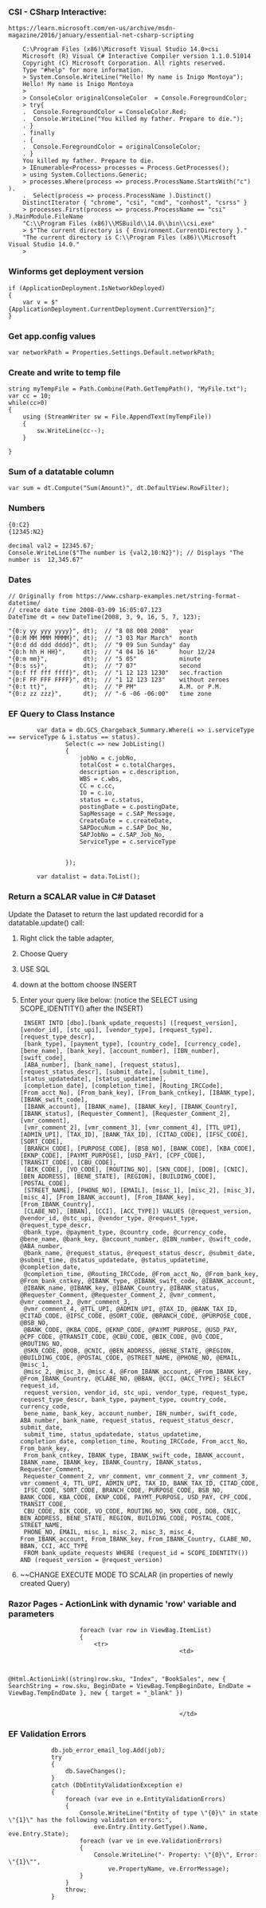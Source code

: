 ### CSI - CSharp Interactive:
    https://learn.microsoft.com/en-us/archive/msdn-magazine/2016/january/essential-net-csharp-scripting

        C:\Program Files (x86)\Microsoft Visual Studio 14.0>csi
        Microsoft (R) Visual C# Interactive Compiler version 1.1.0.51014
        Copyright (C) Microsoft Corporation. All rights reserved.
        Type "#help" for more information.
        > System.Console.WriteLine("Hello! My name is Inigo Montoya");
        Hello! My name is Inigo Montoya
        > 
        > ConsoleColor originalConsoleColor  = Console.ForegroundColor;
        > try{
        .  Console.ForegroundColor = ConsoleColor.Red;
        .  Console.WriteLine("You killed my father. Prepare to die.");
        . }
        . finally
        . {
        .  Console.ForegroundColor = originalConsoleColor;
        . }
        You killed my father. Prepare to die.
        > IEnumerable<Process> processes = Process.GetProcesses();
        > using System.Collections.Generic;
        > processes.Where(process => process.ProcessName.StartsWith("c") ).
        .  Select(process => process.ProcessName ).Distinct()
        DistinctIterator { "chrome", "csi", "cmd", "conhost", "csrss" }
        > processes.First(process => process.ProcessName == "csi" ).MainModule.FileName
        "C:\\Program Files (x86)\\MSBuild\\14.0\\bin\\csi.exe"
        > $"The current directory is { Environment.CurrentDirectory }."
        "The current directory is C:\\Program Files (x86)\\Microsoft Visual Studio 14.0."
        >

### Winforms get deployment version
    if (ApplicationDeployment.IsNetworkDeployed) 
    {
        var v = $"{ApplicationDeployment.CurrentDeployment.CurrentVersion}";
    }

### Get app.config values
    var networkPath = Properties.Settings.Default.networkPath;

### Create and write to temp file
    string myTempFile = Path.Combine(Path.GetTempPath(), "MyFile.txt");
    var cc = 10;
    while(cc>0)
    {
        using (StreamWriter sw = File.AppendText(myTempFile))
        {
            sw.WriteLine(cc--);
        }

    }
    
### Sum of a datatable column
    var sum = dt.Compute("Sum(Amount)", dt.DefaultView.RowFilter);
 
### Numbers
    {0:C2}
    {12345:N2}
    
    decimal val2 = 12345.67;
    Console.WriteLine($"The number is {val2,10:N2}"); // Displays "The number is  12,345.67"

    

### Dates
    // Originally from https://www.csharp-examples.net/string-format-datetime/
    // create date time 2008-03-09 16:05:07.123
    DateTime dt = new DateTime(2008, 3, 9, 16, 5, 7, 123);

    "{0:y yy yyy yyyy}", dt);  // "8 08 008 2008"   year
    "{0:M MM MMM MMMM}", dt);  // "3 03 Mar March"  month
    "{0:d dd ddd dddd}", dt);  // "9 09 Sun Sunday" day
    "{0:h hh H HH}",     dt);  // "4 04 16 16"      hour 12/24
    "{0:m mm}",          dt);  // "5 05"            minute
    "{0:s ss}",          dt);  // "7 07"            second
    "{0:f ff fff ffff}", dt);  // "1 12 123 1230"   sec.fraction
    "{0:F FF FFF FFFF}", dt);  // "1 12 123 123"    without zeroes
    "{0:t tt}",          dt);  // "P PM"            A.M. or P.M.
    "{0:z zz zzz}",      dt);  // "-6 -06 -06:00"   time zone

### EF Query to Class Instance

            var data = db.GCS_Chargeback_Summary.Where(i => i.serviceType == serviceType & i.status == status).
                    Select(c => new JobListing()
                    {
                        jobNo = c.jobNo,
                        totalCost = c.totalCharges,
                        description = c.description,
                        WBS = c.wbs,
                        CC = c.cc,
                        IO = c.io,
                        status = c.status,
                        postingDate = c.postingDate,
                        SapMessage = c.SAP_Message,
                        CreateDate = c.createDate,
                        SAPDocuNum = c.SAP_Doc_No,
                        SAPJobNo = c.SAP_Job_No,
                        ServiceType = c.serviceType


                    });

            var datalist = data.ToList();

### Return a SCALAR value in C# Dataset

Update the Dataset to return the last updated recordid for a datatable.update() call:
1) Right click the table adapter,
2) Choose Query
3) USE SQL
4) down at the bottom choose INSERT
5) Enter your query like below: (notice the SELECT using SCOPE_IDENTITY() after the INSERT)
         
        INSERT INTO [dbo].[bank_update_requests] ([request_version], [vendor_id], [stc_upi], [vendor_type], [request_type], [request_type_descr], 
        [bank_type], [payment_type], [country_code], [currency_code], [bene_name], [bank_key], [account_number], [IBN_number], [swift_code], 
        [ABA_number], [bank_name], [request_status], [request_status_descr], [submit_date], [submit_time], [status_updatedate], [status_updatetime], 
        [completion_date], [completion_time], [Routing_IRCCode], [From_acct_No], [From_bank_key], [From_bank_cntkey], [IBANK_type], [IBANK_swift_code], 
        [IBANK_account], [IBANK_name], [IBANK_key], [IBANK_Country], [IBANK_status], [Requester_Comment], [Requester_Comment_2], [vmr_comment], 
        [vmr_comment_2], [vmr_comment_3], [vmr_comment_4], [TTL_UPI], [ADMIN_UPI], [TAX_ID], [BANK_TAX_ID], [CITAD_CODE], [IFSC_CODE], [SORT_CODE], 
        [BRANCH_CODE], [PURPOSE_CODE], [BSB_NO], [BANK_CODE], [KBA_CODE], [EKNP_CODE], [PAYMT_PURPOSE], [USD_PAY], [CPF_CODE], [TRANSIT_CODE], [CBU_CODE], 
        [BIK_CODE], [VO_CODE], [ROUTING_NO], [SKN_CODE], [DOB], [CNIC], [BEN_ADDRESS], [BENE_STATE], [REGION], [BUILDING_CODE], [POSTAL_CODE], 
        [STREET_NAME], [PHONE_NO], [EMAIL], [misc_1], [misc_2], [misc_3], [misc_4], [From_IBANK_account], [From_IBANK_key], [From_IBANK_Country],
        [CLABE_NO], [BBAN], [CCI], [ACC_TYPE]) VALUES (@request_version, @vendor_id, @stc_upi, @vendor_type, @request_type, @request_type_descr,
        @bank_type, @payment_type, @country_code, @currency_code, @bene_name, @bank_key, @account_number, @IBN_number, @swift_code, @ABA_number,
        @bank_name, @request_status, @request_status_descr, @submit_date, @submit_time, @status_updatedate, @status_updatetime, @completion_date,
        @completion_time, @Routing_IRCCode, @From_acct_No, @From_bank_key, @From_bank_cntkey, @IBANK_type, @IBANK_swift_code, @IBANK_account, 
        @IBANK_name, @IBANK_key, @IBANK_Country, @IBANK_status, @Requester_Comment, @Requester_Comment_2, @vmr_comment, @vmr_comment_2, @vmr_comment_3, 
        @vmr_comment_4, @TTL_UPI, @ADMIN_UPI, @TAX_ID, @BANK_TAX_ID, @CITAD_CODE, @IFSC_CODE, @SORT_CODE, @BRANCH_CODE, @PURPOSE_CODE, @BSB_NO, 
        @BANK_CODE, @KBA_CODE, @EKNP_CODE, @PAYMT_PURPOSE, @USD_PAY, @CPF_CODE, @TRANSIT_CODE, @CBU_CODE, @BIK_CODE, @VO_CODE, @ROUTING_NO,
        @SKN_CODE, @DOB, @CNIC, @BEN_ADDRESS, @BENE_STATE, @REGION, @BUILDING_CODE, @POSTAL_CODE, @STREET_NAME, @PHONE_NO, @EMAIL, @misc_1,
        @misc_2, @misc_3, @misc_4, @From_IBANK_account, @From_IBANK_key, @From_IBANK_Country, @CLABE_NO, @BBAN, @CCI, @ACC_TYPE); SELECT request_id, 
        request_version, vendor_id, stc_upi, vendor_type, request_type, request_type_descr, bank_type, payment_type, country_code, currency_code,
        bene_name, bank_key, account_number, IBN_number, swift_code, ABA_number, bank_name, request_status, request_status_descr, submit_date, 
        submit_time, status_updatedate, status_updatetime, completion_date, completion_time, Routing_IRCCode, From_acct_No, From_bank_key, 
        From_bank_cntkey, IBANK_type, IBANK_swift_code, IBANK_account, IBANK_name, IBANK_key, IBANK_Country, IBANK_status, Requester_Comment, 
        Requester_Comment_2, vmr_comment, vmr_comment_2, vmr_comment_3, vmr_comment_4, TTL_UPI, ADMIN_UPI, TAX_ID, BANK_TAX_ID, CITAD_CODE, 
        IFSC_CODE, SORT_CODE, BRANCH_CODE, PURPOSE_CODE, BSB_NO, BANK_CODE, KBA_CODE, EKNP_CODE, PAYMT_PURPOSE, USD_PAY, CPF_CODE, TRANSIT_CODE, 
        CBU_CODE, BIK_CODE, VO_CODE, ROUTING_NO, SKN_CODE, DOB, CNIC, BEN_ADDRESS, BENE_STATE, REGION, BUILDING_CODE, POSTAL_CODE, STREET_NAME, 
        PHONE_NO, EMAIL, misc_1, misc_2, misc_3, misc_4, From_IBANK_account, From_IBANK_key, From_IBANK_Country, CLABE_NO, BBAN, CCI, ACC_TYPE 
        FROM bank_update_requests WHERE (request_id = SCOPE_IDENTITY()) AND (request_version = @request_version)

6) ~~CHANGE EXECUTE MODE TO SCALAR (in properties of newly created Query)

### Razor Pages - ActionLink with dynamic 'row' variable and parameters
                        foreach (var row in ViewBag.ItemList)
                        {
                            <tr>
                                                    <td>
 

                                                        @Html.ActionLink((string)row.sku, "Index", "BookSales", new { SearchString = row.sku, BeginDate = ViewBag.TempBeginDate, EndDate = ViewBag.TempEndDate }, new { target = "_blank" })


                                                    </td>

### EF Validation Errors

                db.job_error_email_log.Add(job);
                try
                {
                    db.SaveChanges();
                }
                catch (DbEntityValidationException e)
                {
                    foreach (var eve in e.EntityValidationErrors)
                    {
                        Console.WriteLine("Entity of type \"{0}\" in state \"{1}\" has the following validation errors:",
                            eve.Entry.Entity.GetType().Name, eve.Entry.State);
                        foreach (var ve in eve.ValidationErrors)
                        {
                            Console.WriteLine("- Property: \"{0}\", Error: \"{1}\"",
                                ve.PropertyName, ve.ErrorMessage);
                        }
                    }
                    throw;
                }
